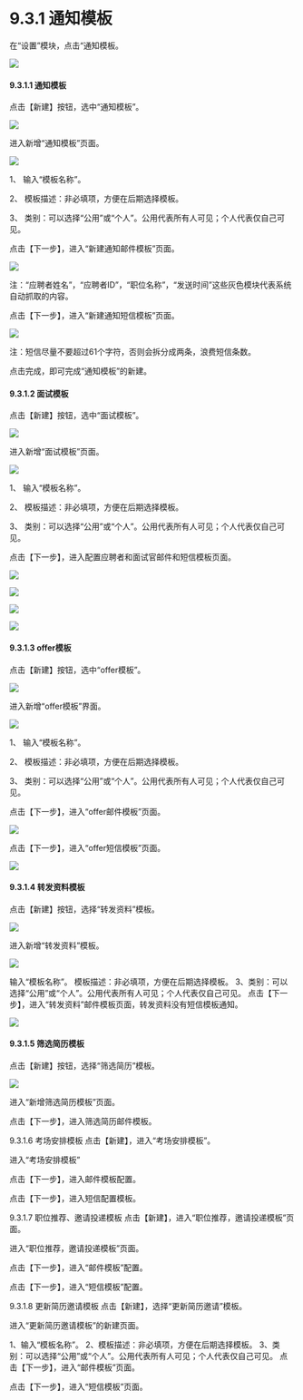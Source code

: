 # 9.3.1 通知模板

在“设置”模块，点击“通知模板。

![](image526.png)


#### 9.3.1.1 通知模板



点击【新建】按钮，选中“通知模板”。

![](image528.png)

进入新增“通知模板”页面。

![](image530.png)

1、	输入“模板名称”。

2、	模板描述：非必填项，方便在后期选择模板。

3、	类别：可以选择“公用”或“个人”。公用代表所有人可见；个人代表仅自己可见。

点击【下一步】，进入“新建通知邮件模板”页面。

![](image532.png)

注：“应聘者姓名”，“应聘者ID”，“职位名称”，“发送时间”这些灰色模块代表系统自动抓取的内容。

点击【下一步】，进入“新建通知短信模板”页面。

![](image534.png)

注：短信尽量不要超过61个字符，否则会拆分成两条，浪费短信条数。

点击完成，即可完成“通知模板”的新建。



#### 9.3.1.2 面试模板


点击【新建】按钮，选中“面试模板”。

![](image536.png)

进入新增“面试模板”页面。

![](image538.png)


1、	输入“模板名称”。

2、	模板描述：非必填项，方便在后期选择模板。

3、	类别：可以选择“公用”或“个人”。公用代表所有人可见；个人代表仅自己可见。

点击【下一步】，进入配置应聘者和面试官邮件和短信模板页面。
 
![](image540.png)

![](image542.png)

![](image544.png)

![](image546.png)
 

#### 9.3.1.3 offer模板



点击【新建】按钮，选中“offer模板”。

![](image548.png)

进入新增“offer模板”界面。

![](image550.png)

1、	输入“模板名称”。

2、	模板描述：非必填项，方便在后期选择模板。

3、	类别：可以选择“公用”或“个人”。公用代表所有人可见；个人代表仅自己可见。

点击【下一步】，进入“offer邮件模板”页面。

![](image552.png)

点击【下一步】，进入“offer短信模板”页面。

![](image554.png)


#### 9.3.1.4 转发资料模板



点击【新建】按钮，选择“转发资料”模板。

![](image556.png)

进入新增“转发资料”模板。

![](image558.png)

输入“模板名称”。
模板描述：非必填项，方便在后期选择模板。
3、类别：可以选择“公用”或“个人”。公用代表所有人可见；个人代表仅自己可见。
点击【下一步】，进入“转发资料”邮件模板页面，转发资料没有短信模板通知。

![](image560.png)


#### 9.3.1.5 筛选简历模板



点击【新建】按钮，选择“筛选简历”模板。

![](image562.png)

进入“新增筛选简历模板”页面。



点击【下一步】，进入筛选简历邮件模板。
 
9.3.1.6 考场安排模板
点击【新建】，进入“考场安排模板”。
 
进入“考场安排模板”
 
点击【下一步】，进入邮件模板配置。
 
点击【下一步】，进入短信配置模板。
 
9.3.1.7 职位推荐、邀请投递模板
点击【新建】，进入“职位推荐，邀请投递模板”页面。
 
进入“职位推荐，邀请投递模板”页面。
 
点击【下一步】，进入“邮件模板”配置。
 
点击【下一步】，进入“短信模板”配置。
 

9.3.1.8 更新简历邀请模板
点击【新建】，选择“更新简历邀请”模板。
 
进入“更新简历邀请模板”的新建页面。
 
1、输入“模板名称”。
2、模板描述：非必填项，方便在后期选择模板。
3、类别：可以选择“公用”或“个人”。公用代表所有人可见；个人代表仅自己可见。
点击【下一步】，进入“邮件模板”页面。
 
点击【下一步】，进入“短信模板”页面。
 


